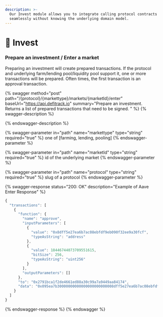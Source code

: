 ```yaml
---
description: >-
  Our Invest module allows you to integrate calling protocol contracts
  seamlessly without knowing the underlying domain model.
---
```


# 🦺 Invest

### Prepare an investment / Enter a market

Preparing an investment will create prepared transactions. If the protocol and underlying farm/lending pool/liquidity pool support it, one or more transactions will be prepared. Often times, the first transaction is an approval transaction.&#x20;

{% swagger method="post" path="/{protocol}/{markettype}/markets/{marketId}/enter" baseUrl="https://api.defitrack.io" summary="Prepare an investment. Returns a list of prepared transactions that need to be signed. " %}
{% swagger-description %}

{% endswagger-description %}

{% swagger-parameter in="path" name="markettype" type="string" required="true" %}
one of [farming, lending, pooling]
{% endswagger-parameter %}

{% swagger-parameter in="path" name="marketId" type="string" required="true" %}
id of the underlying market
{% endswagger-parameter %}

{% swagger-parameter in="path" name="protocol" type="string" required="true" %}
slug of a protocol
{% endswagger-parameter %}

{% swagger-response status="200: OK" description="Example of Aave Enter Response" %}
```javascript
{
  "transactions": [
    {
      "function": {
        "name": "approve",
        "inputParameters": [
          {
            "value": "0x8dff5e27ea6b7ac08ebfdf9eb090f32ee9a30fcf",
            "typeAsString": "address"
          },
          {
            "value": 18446744073709551615,
            "bitSize": 256,
            "typeAsString": "uint256"
          }
        ],
        "outputParameters": []
      },
      "to": "0x2791bca1f2de4661ed88a30c99a7a9449aa84174",
      "data": "0x095ea7b30000000000000000000000008dff5e27ea6b7ac08ebfdf9eb090f32ee9a30fcf000000000000000000000000000000000000000000000000ffffffffffffffff"
    }
  ]
}
```
{% endswagger-response %}
{% endswagger %}
